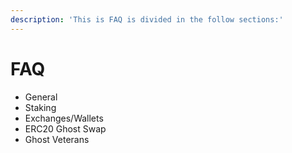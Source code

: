 ```yaml
---
description: 'This is FAQ is divided in the follow sections:'
---
```


# FAQ

* General
* Staking
* Exchanges/Wallets
* ERC20 Ghost Swap
* Ghost Veterans






